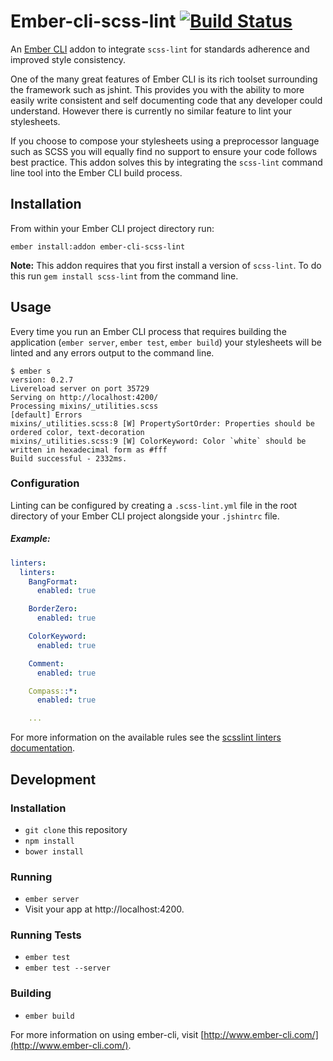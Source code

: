 # Ember-cli-scss-lint [![Build Status](https://travis-ci.org/tomasbasham/ember-cli-scss-lint.svg?branch=master)](https://travis-ci.org/tomasbasham/ember-cli-scss-lint)

An [Ember CLI](http://www.ember-cli.com/) addon to integrate `scss-lint` for standards adherence and improved style consistency.

One of the many great features of Ember CLI is its rich toolset surrounding the framework such as jshint. This provides you with the ability to more easily write consistent and self documenting code that any developer could understand. However there is currently no similar feature to lint your stylesheets.

If you choose to compose your stylesheets using a preprocessor language such as SCSS you will equally find no support to ensure your code follows best practice. This addon solves this by integrating the `scss-lint` command line tool into the Ember CLI build process.

## Installation

From within your Ember CLI project directory run:
```
ember install:addon ember-cli-scss-lint
```

**Note:** This addon requires that you first install a version of `scss-lint`. To do this run `gem install scss-lint` from the command line.

## Usage

Every time you run an Ember CLI process that requires building the application (`ember server`, `ember test`, `ember build`) your stylesheets will be linted and any errors output to the command line.

```
$ ember s
version: 0.2.7
Livereload server on port 35729
Serving on http://localhost:4200/
Processing mixins/_utilities.scss
[default] Errors
mixins/_utilities.scss:8 [W] PropertySortOrder: Properties should be ordered color, text-decoration
mixins/_utilities.scss:9 [W] ColorKeyword: Color `white` should be written in hexadecimal form as #fff
Build successful - 2332ms.
```

### Configuration

Linting can be configured by creating a `.scss-lint.yml` file in the root directory of your Ember CLI project alongside your `.jshintrc` file.

##### <a name="configuration-example"></a>Example:

```yml
linters:
  linters:
    BangFormat:
      enabled: true

    BorderZero:
      enabled: true

    ColorKeyword:
      enabled: true

    Comment:
      enabled: true

    Compass::*:
      enabled: true

    ...
```

For more information on the available rules see the [scsslint linters documentation](https://github.com/causes/scss-lint/blob/master/lib/scss_lint/linter/README.md).

## Development

### Installation

* `git clone` this repository
* `npm install`
* `bower install`

### Running

* `ember server`
* Visit your app at http://localhost:4200.

### Running Tests

* `ember test`
* `ember test --server`

### Building

* `ember build`

For more information on using ember-cli, visit [http://www.ember-cli.com/](http://www.ember-cli.com/).
